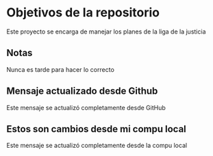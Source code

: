 # Objetivos de la repositorio

Este proyecto se encarga de manejar los planes de la liga de la justicia


## Notas
Nunca es tarde para hacer lo correcto

## Mensaje actualizado desde Github
Este mensaje se actualizó completamente desde GitHub

## Estos son cambios desde mi compu local
Este mensaje se actualizó completamente desde la compu local